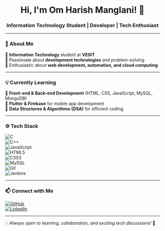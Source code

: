 <h1 align="center">Hi, I'm Om Harish Manglani! 👋</h1>  
<h3 align="center">Information Technology Student | Developer | Tech Enthusiast</h3>  

---

### 🚀 About Me  
🔹 **Information Technology** student at **VESIT**  
🔹 Passionate about **development technologies** and problem-solving  
🔹 Enthusiastic about **web development, automation, and cloud computing**  

---

### 💡 Currently Learning  
🔸 **Front-end & Back-end Development** (HTML, CSS, JavaScript, MySQL, MongoDB)  
🔸 **Flutter & Firebase** for mobile app development  
🔸 **Data Structures & Algorithms (DSA)** for efficient coding  

---

### ⚙️ Tech Stack  
![C](https://img.shields.io/badge/C-00599C?style=for-the-badge&logo=c&logoColor=white)  
![C++](https://img.shields.io/badge/C++-00599C?style=for-the-badge&logo=c%2b%2b&logoColor=white)  
![JavaScript](https://img.shields.io/badge/JavaScript-F7DF1E?style=for-the-badge&logo=javascript&logoColor=black)  
![HTML5](https://img.shields.io/badge/HTML5-E34F26?style=for-the-badge&logo=html5&logoColor=white)  
![CSS3](https://img.shields.io/badge/CSS3-1572B6?style=for-the-badge&logo=css3&logoColor=white)  
![MySQL](https://img.shields.io/badge/MySQL-4479A1?style=for-the-badge&logo=mysql&logoColor=white)  
![Git](https://img.shields.io/badge/Git-F05032?style=for-the-badge&logo=git&logoColor=white)  
![Jenkins](https://img.shields.io/badge/Jenkins-D24939?style=for-the-badge&logo=jenkins&logoColor=white)  

---

### 📫 Connect with Me  
[![GitHub](https://img.shields.io/badge/GitHub-100000?style=for-the-badge&logo=github&logoColor=white)](https://github.com/your-username)  
[![LinkedIn](https://img.shields.io/badge/LinkedIn-0A66C2?style=for-the-badge&logo=linkedin&logoColor=white)](https://www.linkedin.com/in/your-profile/)  

---

💡 _Always open to learning, collaboration, and exciting tech discussions!_ 🚀  
